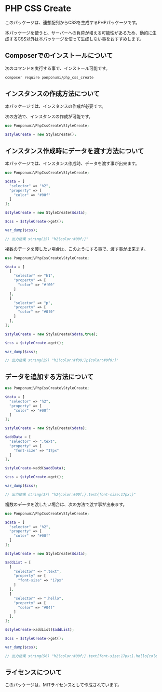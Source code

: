 # PHP CSS Create

このパッケージは、連想配列からCSSを生成するPHPパッケージです。

本パッケージを使うと、サーバーへの負荷が増える可能性があるため、動的に生成するCSS以外は本パッケージを使って生成しない事をおすすめします。

## Composerでのインストールについて

次のコマンドを実行する事で、インストール可能です。

```bash
composer require ponponumi/php_css_create
```

## インスタンスの作成方法について

本パッケージでは、インスタンスの作成が必要です。

次の方法で、インスタンスの作成が可能です。

```php
use Ponponumi\PhpCssCreate\StyleCreate;

$styleCreate = new StyleCreate();
```

## インスタンス作成時にデータを渡す方法について

本パッケージでは、インスタンス作成時、データを渡す事が出来ます。

```php
use Ponponumi\PhpCssCreate\StyleCreate;

$data = [
  "selector" => "h2",
  "property" => [
    "color" => "#00f"
  ]
];

$styleCreate = new StyleCreate($data);

$css = $styleCreate->get();

var_dump($css);

// 出力結果 string(15) "h2{color:#00f;}"
```

複数のデータを渡したい場合は、このようにする事で、渡す事が出来ます。

```php
use Ponponumi\PhpCssCreate\StyleCreate;

$data = [
  [
    "selector" => "h1",
    "property" => [
      "color" => "#f00"
    ]
  ],
  [
    "selector" => "p",
    "property" => [
      "color" => "#0f0"
    ]
  ],
];

$styleCreate = new StyleCreate($data,true);

$css = $styleCreate->get();

var_dump($css);

// 出力結果 string(29) "h1{color:#f00;}p{color:#0f0;}"
```

## データを追加する方法について

```php
use Ponponumi\PhpCssCreate\StyleCreate;

$data = [
  "selector" => "h2",
  "property" => [
    "color" => "#00f"
  ]
];

$styleCreate = new StyleCreate($data);

$addData = [
  "selector" => ".text",
  "property" => [
    "font-size" => "17px"
  ]
];

$styleCreate->add($addData);

$css = $styleCreate->get();

var_dump($css);

// 出力結果 string(37) "h2{color:#00f;}.text{font-size:17px;}"
```

複数のデータを渡したい場合は、次の方法で渡す事が出来ます。

```php
use Ponponumi\PhpCssCreate\StyleCreate;

$data = [
  "selector" => "h2",
  "property" => [
    "color" => "#00f"
  ]
];

$styleCreate = new StyleCreate($data);

$addList = [
  [
    "selector" => ".text",
    "property" => [
      "font-size" => "17px"
    ]
  ],
  [
    "selector" => ".hello",
    "property" => [
      "color" => "#04f"
    ]
  ],
];

$styleCreate->addList($addList);

$css = $styleCreate->get();

var_dump($css);

// 出力結果 string(56) "h2{color:#00f;}.text{font-size:17px;}.hello{color:#04f;}"
```

## ライセンスについて

このパッケージは、MITライセンスとして作成されています。
